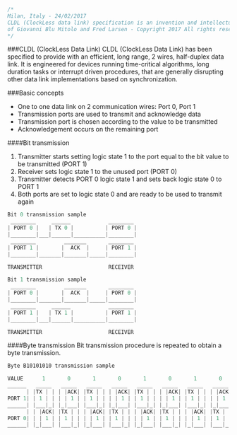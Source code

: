 ```cpp
/*
Milan, Italy - 24/02/2017
CLDL (ClockLess data link) specification is an invention and intellectual property
of Giovanni Blu Mitolo and Fred Larsen - Copyright 2017 All rights reserved
*/
```
###CLDL (ClockLess Data Link)
CLDL (ClockLess Data Link) has been specified to provide with an efficient, long range, 2 wires, half-duplex data link. It is engineered for devices running time-critical algorithms, long duration tasks or interrupt driven procedures, that are generally disrupting other data link implementations based on synchronization.

###Basic concepts
* One to one data link on 2 communication wires: Port 0, Port 1
* Transmission ports are used to transmit and acknowledge data
* Transmission port is chosen according to the value to be transmitted
* Acknowledgement occurs on the remaining port

####Bit transmission

1. Transmitter starts setting logic state 1 to the port equal to the bit value to be transmitted (PORT 1)
2. Receiver sets logic state 1 to the unused port (PORT 0)
3. Transmitter detects PORT 0 logic state 1 and sets back logic state 0 to PORT 1
4. Both ports are set to logic state 0 and are ready to be used to transmit again

```cpp
Bit 0 transmission sample   
 ________     ______            ________
| PORT 0 |   | TX 0 |          | PORT 0 |
|________|___|______|__________|________|
 ________         _______       ________
| PORT 1 |       |  ACK  |     | PORT 1 |
|________|_______|_______|_____|________|

TRANSMITTER                     RECEIVER

Bit 1 transmission sample
 ________         _______       ________
| PORT 0 |       |  ACK  |     | PORT 0 |
|________|_______|_______|_____|________|
 ________     ______            ________
| PORT 1 |   | TX 1 |          | PORT 1 |
|________|___|______|__________|________|

TRANSMITTER                     RECEIVER

```

####Byte transmission
Bit transmission procedure is repeated to obtain a byte transmission.

```cpp
Byte B10101010 transmission sample

VALUE      1       0       1       0       1       0       1       0
______   _____   _____   _____   _____   _____   _____   _____   _____
      | |TX | | | |ACK| |TX | | | |ACK| |TX | | | |ACK| |TX | | | |ACK|
PORT 1| | 1 | | | | 1 | | 1 | | | | 1 | | 1 | | | | 1 | | 1 | | | | 1 |
______| |___|_| |_|___| |___|_| |_|___| |___|_| |_|___| |___|_| |_|___|
      | | |ACK| |TX | | | |ACK| |TX | | | |ACK| |TX | | | |ACK| |TX | |
PORT 0| | | 1 | | 1 | | | | 1 | | 1 | | | | 1 | | 1 | | | | 1 | | 1 | |
______| |_|___| |___|_| |_|___| |___|_| |_|___| |___|_| |_|___| |___|_|
```
